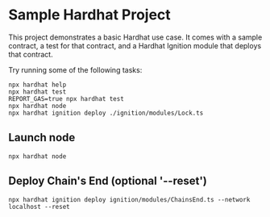 # Sample Hardhat Project

This project demonstrates a basic Hardhat use case. It comes with a sample contract, a test for that contract, and a Hardhat Ignition module that deploys that contract.

Try running some of the following tasks:

```shell
npx hardhat help
npx hardhat test
REPORT_GAS=true npx hardhat test
npx hardhat node
npx hardhat ignition deploy ./ignition/modules/Lock.ts
```

## Launch node

```
npx hardhat node
```

## Deploy Chain's End (optional '--reset')

```
npx hardhat ignition deploy ignition/modules/ChainsEnd.ts --network localhost --reset
```
